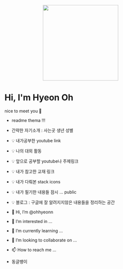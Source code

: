 <div align="center" >
  
  <img src="https://ohhyeonn.github.io/ohhyeonn/loveit.gif" width="250" height="250" />

</div>


# Hi, I'm Hyeon Oh 
nice to meet you 👋



- readme thema !!!
- 간략한 자기소개 : 사는곳 생년 성별 
- :bulb: 내가공부한 youtube link 
- :bulb: 나의 대외 활동
- :bulb: 앞으로 공부할 youtube나 주제링크 
- :bulb: 내가 참고한 교재 링크
- :bulb: 내가 다뤄본 stack icons 
- :bulb: 내가 필기한 내용들 잠시 ... public
- :bulb: 블로그 : 구글에 잘 알려지지않은 내용들을 정리하는 공간


- 👋 Hi, I’m @ohhyeonn
- 👀 I’m interested in ...
- 🌱 I’m currently learning ...
- 💞️ I’m looking to collaborate on ...
- 📫 How to reach me ...
- 동글뱅이
<!---
ohhyeonn/ohhyeonn is a ✨ special ✨ repository because its `README.md` (this file) appears on your GitHub profile.
You can click the Preview link to take a look at your changes.
--->
<!--

- 동글뱅이

**강조**

~~취소~~

# 제목1
## 제목2
### 제목3
#### 제목4
##### 제목5
###### 제목6

```js
function aaa(){

  console.log("ddd");
}


aaa();

```

[링크](링크주소)

* ㄴㄴㄴ
  * ㅋㅋㅋ
    * ㄷㄷㄷㄷ
    * ㅊㅊㅊㅊ


> 인용구문 넣기가능 -서현오-


|이름|나이|성별|사는곳|특기|
|---|---|---|---|---|
|서현오|29|남자|서울|특기



https://gist.github.com/rxaviers/7360908

emoji icons link!!


github 의 permalink 활용!!!
--!>

